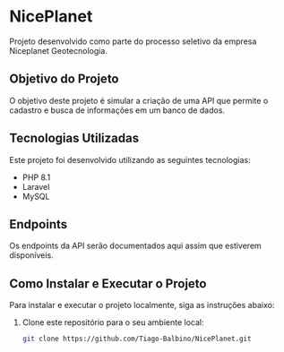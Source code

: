 # NicePlanet
Projeto desenvolvido como parte do processo seletivo da empresa Niceplanet Geotecnologia.

## Objetivo do Projeto

O objetivo deste projeto é simular a criação de uma API que permite o cadastro e busca de informações em um banco de dados.

## Tecnologias Utilizadas

Este projeto foi desenvolvido utilizando as seguintes tecnologias:

- PHP 8.1
- Laravel
- MySQL

## Endpoints

Os endpoints da API serão documentados aqui assim que estiverem disponíveis.

## Como Instalar e Executar o Projeto

Para instalar e executar o projeto localmente, siga as instruções abaixo:

1. Clone este repositório para o seu ambiente local:

   ```bash
   git clone https://github.com/Tiago-Balbino/NicePlanet.git

